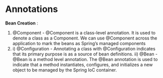 # Annotations
**Bean Creation** : 
1. @Component - @Component is a class-level annotation. It is used to denote a class as a Component. We can use @Component across the application to mark the beans as 
               Spring’s managed components
2. i) @Configuration - Annotating a class with @Configuration indicates that its primary purpose is as a source of bean definitions.
   ii) @Bean - @Bean is a method level annotation. The @Bean annotation is used to indicate that a method instantiates, configures, and initializes a new object to be 
               managed by the Spring IoC container.
